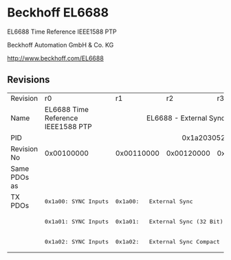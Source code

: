 # Beckhoff EL6688

EL6688 Time Reference IEEE1588 PTP

Beckhoff Automation GmbH & Co. KG

http://www.beckhoff.com/EL6688

## Revisions
<table>
<tr >
<td>Revision</td>
<td>r0</td>
<td>r1</td>
<td>r2</td>
<td>r3</td>
<td>r4</td>
<td>r6</td>
</tr>
<tr >
<td>Name</td>
<td>EL6688 Time Reference IEEE1588 PTP</td>
<td colspan=5 align="center">EL6688 - External Synchronisation Interface (IEEE1588)</td>
</tr>
<tr >
<td>PID</td>
<td colspan=6 align="center">0x1a203052</td>
</tr>
<tr >
<td>Revision No</td>
<td>0x00100000</td>
<td>0x00110000</td>
<td>0x00120000</td>
<td>0x00130000</td>
<td>0x00140000</td>
<td>0x00160000</td>
</tr>
<tr >
<td>Same PDOs as</td>
<td colspan=6 align="center"></td>
</tr>
<tr class="txpdo pdosection">
<td rowspan=3 valign=top>TX PDOs</td>
<td><pre>0x1a00: SYNC Inputs</pre></td>
<td colspan=5 align="left"><pre>0x1a00:   External Sync</pre></td>
<td></td>
</tr>
<tr class="txpdo pdosection">
<td><pre>0x1a01: SYNC Inputs</pre></td>
<td colspan=5 align="left"><pre>0x1a01:   External Sync (32 Bit)</pre></td>
</tr>
<tr class="txpdo pdosection">
<td><pre>0x1a02: SYNC Inputs</pre></td>
<td colspan=5 align="left"><pre>0x1a02:   External Sync Compact</pre></td>
</tr>
</table>
